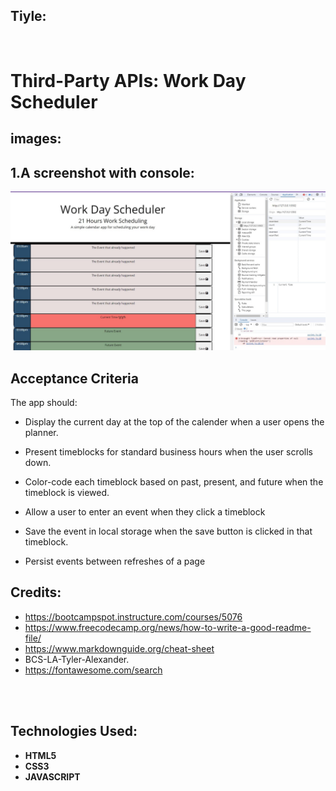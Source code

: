 ## Tiyle:
<br>

# Third-Party APIs: Work Day Scheduler

## images:
## 1.A screenshot with console:<br>
![A screen shot of a Website with It's console open](./images/screenShot-1.jpg)


## Acceptance Criteria

The app should:

- Display the current day at the top of the calender when a user opens the planner.
 
- Present timeblocks for standard business hours when the user scrolls down.
 
- Color-code each timeblock based on past, present, and future when the timeblock is viewed.
 
- Allow a user to enter an event when they click a timeblock

- Save the event in local storage when the save button is clicked in that timeblock.

- Persist events between refreshes of a page


## Credits:<br>
- https://bootcampspot.instructure.com/courses/5076<br>
- https://www.freecodecamp.org/news/how-to-write-a-good-readme-file/<br>
- https://www.markdownguide.org/cheat-sheet<br>
- BCS-LA-Tyler-Alexander.<br>
- https://fontawesome.com/search

<br>
<br>

## Technologies Used:<br>

- **HTML5**<br>
- **CSS3**<br>
- **JAVASCRIPT**<br>
<br>
<br>

